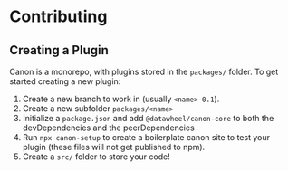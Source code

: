 # Contributing

## Creating a Plugin

Canon is a monorepo, with plugins stored in the `packages/` folder. To get started creating a new plugin:

1. Create a new branch to work in (usually `<name>-0.1`).
2. Create a new subfolder `packages/<name>`
3. Initialize a `package.json` and add `@datawheel/canon-core` to both the devDependencies and the peerDependencies
4. Run `npx canon-setup` to create a boilerplate canon site to test your plugin (these files will not get published to npm).
5. Create a `src/` folder to store your code!
